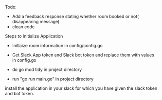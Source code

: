Todo:

- Add a feedback response stating whether room booked or not( disappearing message)
- clean code

Steps to Initialize Application

- Initlaize room information in config/config.go

- Get Slack App token and Slack bot token and replace them with values in config.go
- do go mod tidy in project directory
- run "go run main.go" in project directory

install the application in your slack for which you have given the slack token and bot token.
